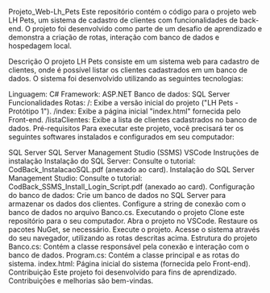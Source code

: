 Projeto_Web-Lh_Pets
Este repositório contém o código para o projeto web LH Pets, um sistema de cadastro de clientes com funcionalidades de back-end. O projeto foi desenvolvido como parte de um desafio de aprendizado e demonstra a criação de rotas, interação com banco de dados e hospedagem local.

Descrição
O projeto LH Pets consiste em um sistema web para cadastro de clientes, onde é possível listar os clientes cadastrados em um banco de dados. O sistema foi desenvolvido utilizando as seguintes tecnologias:

Linguagem: C#
Framework: ASP.NET
Banco de dados: SQL Server
Funcionalidades
Rotas:
/: Exibe a versão inicial do projeto ("LH Pets - Protótipo 1").
/index: Exibe a página inicial "index.html" fornecida pelo Front-end.
/listaClientes: Exibe a lista de clientes cadastrados no banco de dados.
Pré-requisitos
Para executar este projeto, você precisará ter os seguintes softwares instalados e configurados em seu computador:

SQL Server
SQL Server Management Studio (SSMS)
VSCode
Instruções de instalação
Instalação do SQL Server:
Consulte o tutorial: CodBack_InstalacaoSQL.pdf (anexado ao card).
Instalação do SQL Server Management Studio:
Consulte o tutorial: CodBack_SSMS_Install_Login_Script.pdf (anexado ao card).
Configuração do banco de dados:
Crie um banco de dados no SQL Server para armazenar os dados dos clientes.
Configure a string de conexão com o banco de dados no arquivo Banco.cs.
Executando o projeto
Clone este repositório para o seu computador.
Abra o projeto no VSCode.
Restaure os pacotes NuGet, se necessário.
Execute o projeto.
Acesse o sistema através do seu navegador, utilizando as rotas descritas acima.
Estrutura do projeto
Banco.cs: Contém a classe responsável pela conexão e interação com o banco de dados.
Program.cs: Contém a classe principal e as rotas do sistema.
index.html: Página inicial do sistema (fornecida pelo Front-end).
Contribuição
Este projeto foi desenvolvido para fins de aprendizado. Contribuições e melhorias são bem-vindas.
